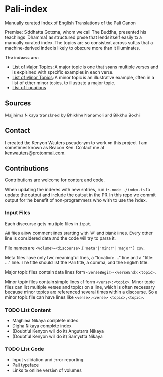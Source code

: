 # Pali-index

Manually curated Index of English Translations of the Pali Canon.

Premise: Siddhatta Gotoma, whom we call The Buddha, presented his teachings (Dhamma)
as structured prose that lends itself easily to a manually curated index.  The 
topics are so consistent across suttas that a machine-derived index is likely to
obscure more than it illuminates.

The indexes are:
* [List of Major Topics](output/MajorTopics.md): A major topic is one that spans multiple
  verses and is explained with specific examples in each verse.
* [List of Minor Topics](output/MinorTopics.md): A minor topic is an illustrative example, often
  in a list of other minor topics, to illustrate a major topic.
* [List of Locations](output/Locations.md)

## Sources

Majjhima Nikaya translated by Bhikkhu Nanamoli and Bikkhu Bodhi

## Contact

I created the Kenyon Wauters pseudonym to work on this project.  I am
sometimes known as Beacon Ken.  Contact me at kenwauters@protonmail.com.

## Contributions

Contributions are welcome for content and code.  

When updating the indexes with new entries, run `ts-node ./index.ts` to update
the output and include the output in the PR.  In this repo we commit output for the
benefit of non-programmers who wish to use the index.

### Input Files

Each discourse gets multiple files in `input`.  

All files allow comment lines starting with '#' and blank lines.  Every other
line is considered data and the code will try to parse it.

File names are `<volume>-<discourse>.['meta'|'minor'|'major'].csv`.

Meta files have only two meaningful lines, a "location: ..." line and a
"title: ..." line.  The title should list the Pali title, a comma, and the
English title.

Major topic files contain data lines form `<verseBegin>-<verseEnd>:<topic>`.  

Minor topic files contain simple lines of form `<verse>:<topic>`.  Minor topic
files can list multiple verses and topics on a line, which is often necessary
because minor topics are referenced several times within a discourse.  So
a minor topic file can have lines like `<verse>,<verse>:<topic>,<topic>`. 


### TODO List Content

* Majjhima Nikaya complete index
* Digha Nikaya complete index
* (Doubtful Kenyon will do it) Angutarra Nikaya
* (Doubtful Kenyon will do it) Samyutta Nikaya

### TODO List Code

* Input validation and error reporting
* Pali typeface
* Links to online version of volumes
